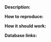 [//]: # (REMBEMBER! Add links to things related to the bug using for example:)
[//]: # (http://wowhead.com/)
[//]: # (wotlk-twinhead.twinstar.cz)


**Description:**


**How to reproduce:**


**How it should work:**


**Database links:**

